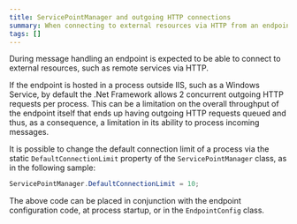 ```yaml
---
title: ServicePointManager and outgoing HTTP connections
summary: When connecting to external resources via HTTP from an endpoint it is important to understand the role of the ServicePointManager class.
tags: []
---
```


During message handling an endpoint is expected to be able to connect to external resources, such as remote services via HTTP.

If the endpoint is hosted in a process outside IIS, such as a Windows Service, by default the .Net Framework allows 2 concurrent outgoing HTTP requests per process. This can be a limitation on the overall throughput of the endpoint itself that ends up having outgoing HTTP requests queued and thus, as a consequence, a limitation in its ability to process incoming messages.

It is possible to change the default connection limit of a process via the static `DefaultConnectionLimit` property of the `ServicePointManager` class, as in the following sample:

```csharp
ServicePointManager.DefaultConnectionLimit = 10;
```

The above code can be placed in conjunction with the endpoint configuration code, at process startup, or in the `EndpointConfig` class.